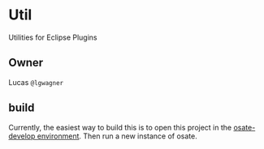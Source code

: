 # Util
Utilities for Eclipse Plugins

## Owner
Lucas `@lgwagner`

## build
Currently, the easiest way to build this is to open this project in the [osate-develop environment](http://osate.org/setup-development.html).
Then run a new instance of osate.